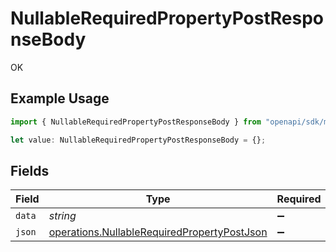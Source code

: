 # NullableRequiredPropertyPostResponseBody

OK

## Example Usage

```typescript
import { NullableRequiredPropertyPostResponseBody } from "openapi/sdk/models/operations";

let value: NullableRequiredPropertyPostResponseBody = {};
```

## Fields

| Field                                                                                                             | Type                                                                                                              | Required                                                                                                          | Description                                                                                                       |
| ----------------------------------------------------------------------------------------------------------------- | ----------------------------------------------------------------------------------------------------------------- | ----------------------------------------------------------------------------------------------------------------- | ----------------------------------------------------------------------------------------------------------------- |
| `data`                                                                                                            | *string*                                                                                                          | :heavy_minus_sign:                                                                                                | N/A                                                                                                               |
| `json`                                                                                                            | [operations.NullableRequiredPropertyPostJson](../../../sdk/models/operations/nullablerequiredpropertypostjson.md) | :heavy_minus_sign:                                                                                                | N/A                                                                                                               |